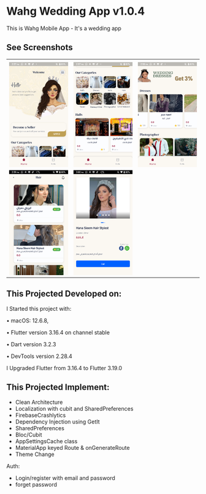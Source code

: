 # Wahg Wedding App v1.0.4

This is Wahg Mobile App - It's a wedding app

## See Screenshots

<table>
  <tr>
    <td></td>
     <td></td>
     <td></td>
  </tr>
  <tr>
    <td><img src="ScreenShot/1.png" </td>
    <td><img src="ScreenShot/2.png" ></td>
    <td><img src="ScreenShot/3.png" ></td>
  </tr>
   
  <tr>
    <td><img src="ScreenShot/4.png" </td>
    <td><img src="ScreenShot/5.png" </td>
  </tr>
  
 </table>
 

## This Projected Developed on:

I Started this project with:

• macOS: 12.6.8,

• Flutter version 3.16.4 on channel stable

• Dart version 3.2.3

• DevTools version 2.28.4

I Upgraded Flutter from 3.16.4 to Flutter 3.19.0


## This Projected Implement:

- Clean Architecture
- Localization with cubit and SharedPreferences
- FirebaseCrashlytics
- Dependency Injection using GetIt
- SharedPreferences
- Bloc/Cubit
- AppSettingsCache class
- MaterialApp keyed Route & onGenerateRoute 
- Theme Change


Auth:
- Login/register with email and password
- forget password
